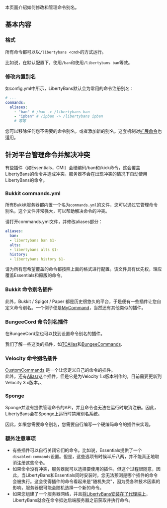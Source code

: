 
本页面介绍如何修改和管理命令别名。

## 基本内容

### 格式

所有命令都可以以`/libertybans <cmd>`的方式运行。

比如说，在默认配置下，使用`/ban`和使用`/libertybans ban`等效。

### 修改内置别名

如config.yml中所示，LibertyBans默认会为常用的命令注册别名：

```yaml
# ...
commands:
  aliases:
    - "ban" # /ban -> /libertybans ban
    - "ipban" # /ipban -> /libertybans ipban
    # 等等
```

您可以移除任何您不需要的命令别名，或者添加新的别名。这套机制对[扩展命令](Addons.md)也适用。

## 针对平台管理命令并解决冲突

有些插件（如Essentials，CMI）会硬编码/ban和/kick命令，这会覆盖LibertyBans的命令并造成冲突。服务器不会在出现冲突的情况下自动使用LibertyBans的命令。

### Bukkit commands.yml

所有Bukkit服务器都内置一个名为`commands.yml`的文件，您可以通过它管理命令别名。这个文件非常强大，可以帮助解决命令的冲突。

请打开commands.yml文件，并修改aliases部分：

```yml
aliases:
  ban:
  - libertybans ban $1-
  alts:
  - libertybans alts $1-
  history:
  - libertybans history $1-
```

请为所有您希望覆盖的命令都按照上面的格式进行配置。该文件具有优先权，理应覆盖Essentials和原版的命令。

### Bukkit 命令别名插件

此外，Bukkit / Spigot / Paper 都是历史很悠久的平台，于是便有一些插件让您自定义命令别名。一个例子便是[MyCommand](https://dev.bukkit.org/projects/mycommand)，当然还有其他类似的插件。

### BungeeCord 命令别名插件

在BungeeCord您也可以找到设置命令别名的插件。

我们了解一些这类的插件，如[TCAlias](https://www.spigotmc.org/resources/t2c-alias-alias-plugin-for-spigot-bungee-commands-1-8-x-1-21.96389/)和[BungeeCommands](https://www.spigotmc.org/resources/bungeecommands-custom-commands-aliases.20771/).

### Velocity 命令别名插件

[CustomCommands](https://modrinth.com/plugin/customcommandsvelocity) 是一个让您定义自己的命令的插件。   
  此外，还有[Aliasr](https://github.com/tobi406/aliasr)这个插件，但是它是为Velocity 1.x版本制作的，目前需要更新到Velocity 3.x版本。、

### Sponge

Sponge并没有提供管理命令的API，并且命令也无法在运行时取消注册。因此，LibertyBans会在Sponge上运行时禁用别名系统。

因此，如果您需要命令别名，您需要自行编写一个硬编码命令的插件来实现。

### 额外注意事项

* 有些插件可以自行关闭它们的命令。比如说，Essentials提供了一个`disabled-commands`设置。但是，这些选项有时候半斤八两，并不能真正地取消注册这些命令。
* 如果命令没有冲突，服务器就可以选择要使用的插件。但这个过程很随意，因此，当LibertyBans和Essentials同时安装时，您无法预测是哪个插件的命令会被执行。这会使得插件的命令看起来是"随机失灵"，因为受各种技术因素的影响，服务器很可能会随机选择一个新的命令。
* 如果您组建了一个服务器网络，并且[将LibertyBans安装在了代理端上](Network-Installation.md)，LibertyBans就会在命令抵达后端服务器之前获取并执行命令。

